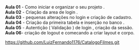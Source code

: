 <strong>Aula 01</strong> - Como iniciar e organizar o seu projeto .<br>
<strong>Aula 02</strong> - Criação da area de login .<br>
<strong>Aula 03</strong> - pequenas alterações no login e criação de cadastro.<br>
<strong>Aula 04</strong> - Criação da primeira tabela e inserção no banco .<br>
<strong>Aula 05</strong> - Autentição ( Validação ) de login , criação da sessão. <br>
<strong>Aula 06</strong>- criação de logout e comecando a criar layout e corpo.<br>


https://github.com/LuizFernando1176/CatalogoFilmes.git